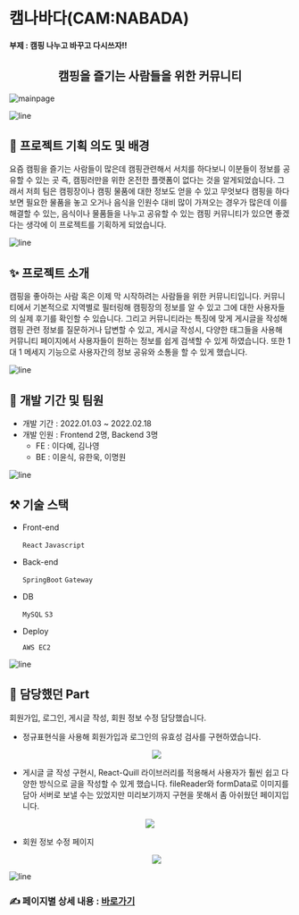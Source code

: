 # 캠나바다(CAM:NABADA)

#### 부제 : 캠핑 나누고 바꾸고 다시쓰자!!

<h2 align="center">
    캠핑을 즐기는 사람들을 위한 커뮤니티
</h2>

![mainpage](https://user-images.githubusercontent.com/82032072/232197482-0f6bdcdf-114f-4ef9-846d-e8c1f7e44030.png)

![line](https://user-images.githubusercontent.com/82032072/232197445-de6d87f9-9969-4790-8eb4-ade5d724e54d.png)

## 📖 프로젝트 기획 의도 및 배경

요즘 캠핑을 즐기는 사람들이 많은데 캠핑관련해서 서치를 하다보니 이분들이 정보를 공유할 수 있는 곳 즉, 캠핑러만을 위한 온전한 플랫폼이 없다는 것을 알게되었습니다. 그래서 저희 팀은 캠핑장이나 캠핑 물품에 대한 정보도 얻을 수 있고 무엇보다 캠핑을 하다보면 필요한 물품을 놓고 오거나 음식을 인원수 대비 많이 가져오는 경우가 많은데 이를 해결할 수 있는, 음식이나 물품들을 나누고 공유할 수 있는 캠핑 커뮤니티가 있으면 좋겠다는 생각에 이 프로젝트를 기획하게 되었습니다. 



![line](https://user-images.githubusercontent.com/82032072/232197445-de6d87f9-9969-4790-8eb4-ade5d724e54d.png)

## ✨ 프로젝트 소개

캠핑을 좋아하는 사람 혹은 이제 막 시작하려는 사람들을 위한 커뮤니티입니다. 커뮤니티에서 기본적으로 지역별로 필터링해 캠핑장의 정보를 알 수 있고 그에 대한 사용자들의 실제 후기를 확인할 수 있습니다. 그리고 커뮤니티라는 특징에 맞게 게시글을 작성해 캠핑 관련 정보를 질문하거나 답변할 수 있고, 게시글 작성시, 다양한 태그들을 사용해 커뮤니티 페이지에서 사용자들이 원하는 정보를 쉽게 검색할 수 있게 하였습니다. 또한 1대 1 메세지 기능으로 사용자간의 정보 공유와 소통을 할 수 있게 했습니다.

 

![line](https://user-images.githubusercontent.com/82032072/232197445-de6d87f9-9969-4790-8eb4-ade5d724e54d.png)

## 🌿 개발 기간 및 팀원

- 개발 기간 : 2022.01.03 ~ 2022.02.18
- 개발 인원 : Frontend 2명, Backend 3명
  - FE : 이다예, 김나영
  - BE : 이윤식, 유한욱, 이명원 



![line](https://user-images.githubusercontent.com/82032072/232197445-de6d87f9-9969-4790-8eb4-ade5d724e54d.png)

## ⚒️ 기술 스택

- Front-end

  `React` `Javascript`

- Back-end

  `SpringBoot` `Gateway` 

- DB

  `MySQL` `S3`

- Deploy

  `AWS EC2` 



![line](https://user-images.githubusercontent.com/82032072/232197445-de6d87f9-9969-4790-8eb4-ade5d724e54d.png)

## 🔖 담당했던 Part

회원가입, 로그인, 게시글 작성, 회원 정보 수정 담당했습니다.

- 정규표현식을 사용해 회원가입과 로그인의 유효성 검사를 구현하였습니다.

   <div align="center">
    <img
    src="https://user-images.githubusercontent.com/82032072/232183285-de3fd109-75f9-4757-b13d-aed338ad87ae.gif">
   </div>



- 게시글 글 작성 구현시, React-Quill 라이브러리를 적용해서 사용자가 훨씬 쉽고 다양한 방식으로 글을 작성할 수 있게 했습니다. fileReader와 formData로 이미지를 담아 서버로 보낼 수는 있었지만 미리보기까지 구현을 못해서 좀 아쉬웠던 페이지입니다.

<div align="center">
    <img
    src="https://user-images.githubusercontent.com/82032072/232194335-79e83246-366e-43de-af4e-840735488145.gif">
   </div>




- 회원 정보 수정 페이지

  <div align="center">
      <img
      src="https://user-images.githubusercontent.com/82032072/232194864-e9f58f2e-285c-4d20-80d8-d3124ddc91e0.gif">
  </div>



![line](https://user-images.githubusercontent.com/82032072/232197445-de6d87f9-9969-4790-8eb4-ade5d724e54d.png)

### ✍️ 페이지별 상세 내용 : [바로가기](https://www.notion.so/dayelee/b1449d4872dd4773a23d684e6c29c7a7?pvs=4)







